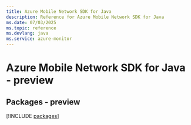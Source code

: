 ```yaml
---
title: Azure Mobile Network SDK for Java
description: Reference for Azure Mobile Network SDK for Java
ms.date: 07/03/2025
ms.topic: reference
ms.devlang: java
ms.service: azure-monitor
---
```

# Azure Mobile Network SDK for Java - preview
## Packages - preview
[!INCLUDE [packages](mobile-network-index.md)]